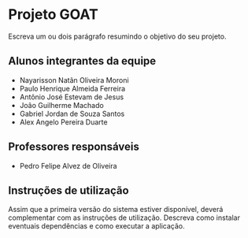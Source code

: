 # Projeto GOAT

Escreva um ou dois parágrafo resumindo o objetivo do seu projeto.

## Alunos integrantes da equipe

* Nayarisson Natãn Oliveira Moroni
* Paulo Henrique Almeida Ferreira
* Antônio José Estevam de Jesus
* João Guilherme Machado
* Gabriel Jordan de Souza Santos
* Alex Angelo Pereira Duarte 

## Professores responsáveis

* Pedro Felipe Alvez de Oliveira

## Instruções de utilização

Assim que a primeira versão do sistema estiver disponível, deverá complementar com as instruções de utilização. Descreva como instalar eventuais dependências e como executar a aplicação.
